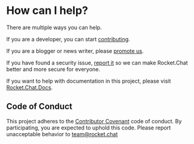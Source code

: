 # How can I help?

There are multiple ways you can help.

If you are a developer, you can start [contributing](/1.%20How%20can%20I%20help%2FContributing.md).

If you are a blogger or news writer, please [promote us](/1.%20How%20can%20I%20help%2FPromoting.md).

If you have found a security issue, [report it](/1.%20How%20can%20I%20help%2FReporting%20Security%20Issues.md) so we can make Rocket.Chat better and more secure for everyone.

If you want to help with documentation in this project, please visit [Rocket.Chat.Docs](https://github.com/RocketChat/Rocket.Chat.Docs).

## Code of Conduct

This project adheres to the [Contributor Covenant](http://contributor-covenant.org) code of conduct. By participating, you are expected to uphold this code. Please report unacceptable behavior to team@rocket.chat
